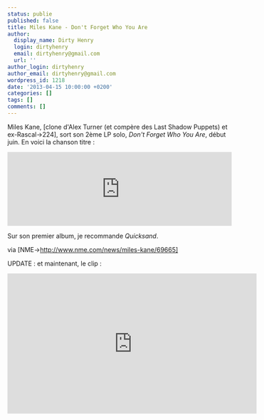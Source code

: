 ```yaml
---
status: publie
published: false
title: Miles Kane - Don't Forget Who You Are
author:
  display_name: Dirty Henry
  login: dirtyhenry
  email: dirtyhenry@gmail.com
  url: ''
author_login: dirtyhenry
author_email: dirtyhenry@gmail.com
wordpress_id: 1218
date: '2013-04-15 10:00:00 +0200'
categories: []
tags: []
comments: []
---
```

Miles Kane, [clone d'Alex Turner (et compère des Last Shadow Puppets) et ex-Rascal->224], sort son 2ème LP solo, *Don't Forget Who You Are*, début juin. En voici la chanson titre :

<iframe width="100%" height="166" scrolling="no" frameborder="no" src="https://w.soundcloud.com/player/?url=http%3A%2F%2Fapi.soundcloud.com%2Ftracks%2F86365124&secret_token=s-X58Gj"></iframe>

Sur son premier album, je recommande *Quicksand*.
    
via [NME->http://www.nme.com/news/miles-kane/69665]

UPDATE : et maintenant, le clip : 

<iframe width="560" height="315" src="http://www.youtube.com/embed/zj5RKp0inTw" frameborder="0" allowfullscreen></iframe>
